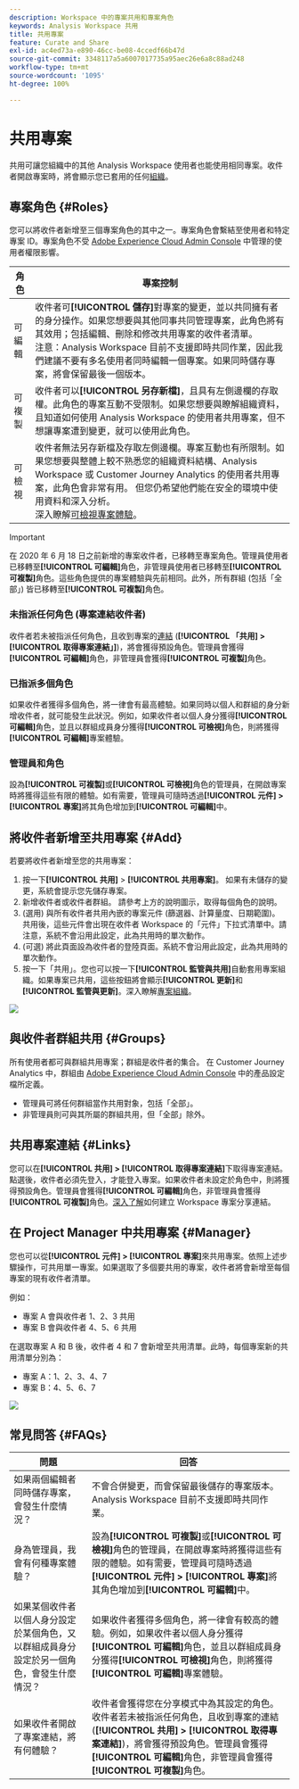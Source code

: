 ```yaml
---
description: Workspace 中的專案共用和專案角色
keywords: Analysis Workspace 共用
title: 共用專案
feature: Curate and Share
exl-id: ac4ed73a-e890-46cc-be08-4ccedf66b47d
source-git-commit: 3348117a5a6007017735a95aec26e6a8c88ad248
workflow-type: tm+mt
source-wordcount: '1095'
ht-degree: 100%

---
```


# 共用專案

共用可讓您組織中的其他 Analysis Workspace 使用者也能使用相同專案。收件者開啟專案時，將會顯示您已套用的任何[組織](curate.md)。

## 專案角色 {#Roles}

您可以將收件者新增至三個專案角色的其中之一。專案角色會繫結至使用者和特定專案 ID。專案角色不受 [Adobe Experience Cloud Admin Console](https://experienceleague.adobe.com/docs/core-services/interface/manage-users-and-products/admin-getting-started.html?lang=zh-Hant) 中管理的使用者權限影響。

| 角色 | 專案控制 |
|---|---|
| 可編輯 | 收件者可&#x200B;**[!UICONTROL 儲存]**&#x200B;對專案的變更，並以共同擁有者的身分操作。如果您想要與其他同事共同管理專案，此角色將有其效用；包括編輯、刪除和修改共用專案的收件者清單。<br>注意：Analysis Workspace 目前不支援即時共同作業，因此我們建議不要有多名使用者同時編輯一個專案。如果同時儲存專案，將會保留最後一個版本。 |
| 可複製 | 收件者可以&#x200B;**[!UICONTROL 另存新檔]**，且具有左側邊欄的存取權。此角色的專案互動不受限制。如果您想要與瞭解組織資料，且知道如何使用 Analysis Workspace 的使用者共用專案，但不想讓專案遭到變更，就可以使用此角色。 |
| 可檢視 | 收件者無法另存新檔及存取左側邊欄。專案互動也有所限制。如果您想要與整體上較不熟悉您的組織資料結構、Analysis Workspace 或 Customer Journey Analytics 的使用者共用專案，此角色會非常有用。 但您仍希望他們能在安全的環境中使用資料和深入分析。<br>深入瞭解[可檢視專案體驗](/help/analysis-workspace/curate-share/view-only-projects.md)。 |

>[!IMPORTANT]
> 在 2020 年 6 月 18 日之前新增的專案收件者，已移轉至專案角色。管理員使用者已移轉至&#x200B;**[!UICONTROL 可編輯]**&#x200B;角色，非管理員使用者已移轉至&#x200B;**[!UICONTROL 可複製]**&#x200B;角色。這些角色提供的專案體驗與先前相同。此外，所有群組 (包括「全部」) 皆已移轉至&#x200B;**[!UICONTROL 可複製]**&#x200B;角色。

### 未指派任何角色 (專案連結收件者)

收件者若未被指派任何角色，且收到專案的[連結](https://experienceleague.adobe.com/docs/analytics/analyze/analysis-workspace/curate-share/shareable-links.html?lang=zh-Hant) (**[!UICONTROL 「共用] > [!UICONTROL 取得專案連結」]**)，將會獲得預設角色。管理員會獲得&#x200B;**[!UICONTROL 可編輯]**&#x200B;角色，非管理員會獲得&#x200B;**[!UICONTROL 可複製]**&#x200B;角色。

### 已指派多個角色

如果收件者獲得多個角色，將一律會有最高體驗。如果同時以個人和群組的身分新增收件者，就可能發生此狀況。例如，如果收件者以個人身分獲得&#x200B;**[!UICONTROL 可編輯]**&#x200B;角色，並且以群組成員身分獲得&#x200B;**[!UICONTROL 可檢視]**&#x200B;角色，則將獲得&#x200B;**[!UICONTROL 可編輯]**&#x200B;專案體驗。

### 管理員和角色

設為&#x200B;**[!UICONTROL 可複製]**&#x200B;或&#x200B;**[!UICONTROL 可檢視]**&#x200B;角色的管理員，在開啟專案時將獲得這些有限的體驗。如有需要，管理員可隨時透過&#x200B;**[!UICONTROL 元件] > [!UICONTROL 專案]**&#x200B;將其角色增加到&#x200B;**[!UICONTROL 可編輯]**&#x200B;中。

## 將收件者新增至共用專案 {#Add}

若要將收件者新增至您的共用專案：

1. 按一下&#x200B;**[!UICONTROL 共用]** > **[!UICONTROL 共用專案]**。
如果有未儲存的變更，系統會提示您先儲存專案。
1. 新增收件者或收件者群組。
請參考上方的說明圖示，取得每個角色的說明。
1. (選用) 與所有收件者共用內嵌的專案元件 (篩選器、計算量度、日期範圍)。
共用後，這些元件會出現在收件者 Workspace 的「元件」下拉式清單中。請注意，系統不會沿用此設定，此為共用時的單次動作。
1. (可選) 將此頁面設為收件者的登陸頁面。系統不會沿用此設定，此為共用時的單次動作。
1. 按一下「共用」。您也可以按一下&#x200B;**[!UICONTROL 監管與共用]**&#x200B;自動套用專案組織。如果專案已共用，這些按鈕將會顯示&#x200B;**[!UICONTROL 更新]**&#x200B;和&#x200B;**[!UICONTROL 監管與更新]**。深入瞭解[專案組織](https://experienceleague.adobe.com/docs/analytics/analyze/analysis-workspace/curate-share/curate.html?lang=zh-Hant)。

![](assets/share-proj-modal.png)

## 與收件者群組共用 {#Groups}

所有使用者都可與群組共用專案；群組是收件者的集合。 在 Customer Journey Analytics 中，群組由 [Adobe Experience Cloud Admin Console](https://experienceleague.adobe.com/docs/core-services/interface/manage-users-and-products/admin-getting-started.html) 中的產品設定檔所定義。

* 管理員可將任何群組當作共用對象，包括「全部」。
* 非管理員則可與其所屬的群組共用，但「全部」除外。

## 共用專案連結 {#Links}

您可以在&#x200B;**[!UICONTROL 共用] > [!UICONTROL 取得專案連結]**&#x200B;下取得專案連結。點選後，收件者必須先登入，才能登入專案。如果收件者未設定於角色中，則將獲得預設角色。管理員會獲得&#x200B;**[!UICONTROL 可編輯]**&#x200B;角色，非管理員會獲得&#x200B;**[!UICONTROL 可複製]**&#x200B;角色。[深入了解](https://experienceleague.adobe.com/docs/analytics/analyze/analysis-workspace/curate-share/shareable-links.html)如何建立 Workspace 專案分享連結。

## 在 Project Manager 中共用專案 {#Manager}

您也可以從&#x200B;**[!UICONTROL 元件] > [!UICONTROL 專案]**&#x200B;來共用專案。依照上述步驟操作，可共用單一專案。如果選取了多個要共用的專案，收件者將會新增至每個專案的現有收件者清單。

例如：

* 專案 A 會與收件者 1、2、3 共用
* 專案 B 會與收件者 4、5、6 共用

在選取專案 A 和 B 後，收件者 4 和 7 會新增至共用清單。此時，每個專案新的共用清單分別為：

* 專案 A：1、2、3、4、7
* 專案 B：4、5、6、7

![](assets/mult-proj-sharing.png)

## 常見問答 {#FAQs}

| 問題 | 回答 |
|---|---|
| 如果兩個編輯者同時儲存專案，會發生什麼情況？ | 不會合併變更，而會保留最後儲存的專案版本。Analysis Workspace 目前不支援即時共同作業。 |
| 身為管理員，我會有何種專案體驗？ | 設為&#x200B;**[!UICONTROL 可複製]**&#x200B;或&#x200B;**[!UICONTROL 可檢視]**&#x200B;角色的管理員，在開啟專案時將獲得這些有限的體驗。如有需要，管理員可隨時透過&#x200B;**[!UICONTROL 元件] > [!UICONTROL 專案]**&#x200B;將其角色增加到&#x200B;**[!UICONTROL 可編輯]**&#x200B;中。 |
| 如果某個收件者以個人身分設定於某個角色，又以群組成員身分設定於另一個角色，會發生什麼情況？ | 如果收件者獲得多個角色，將一律會有較高的體驗。例如，如果收件者以個人身分獲得&#x200B;**[!UICONTROL 可編輯]**&#x200B;角色，並且以群組成員身分獲得&#x200B;**[!UICONTROL 可檢視]**&#x200B;角色，則將獲得&#x200B;**[!UICONTROL 可編輯]**&#x200B;專案體驗。 |
| 如果收件者開啟了專案連結，將有何體驗？ | 收件者會獲得您在分享模式中為其設定的角色。收件者若未被指派任何角色，且收到專案的連結 (**[!UICONTROL 共用] > [!UICONTROL 取得專案連結]**)，將會獲得預設角色。管理員會獲得&#x200B;**[!UICONTROL 可編輯]**&#x200B;角色，非管理員會獲得&#x200B;**[!UICONTROL 可複製]**&#x200B;角色。 |
